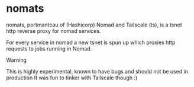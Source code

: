 # nomats

nomats, portmanteau of (Hashicorp) Nomad and Tailscale (ts), is a tsnet http reverse proxy for nomad services.

For every service in nomad a new tsnet is spun up which proxies http requests to jobs running in Nomad.

> [!WARNING]
> This is highly experimental, known to have bugs and should not be used in production
> It was fun to tinker with Tailscale though :)
